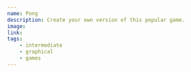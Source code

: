 ```yaml
---
name: Pong
description: Create your own version of this popular game.
image:
link:
tags:
    - intermediate
    - graphical
    - games
---
```

